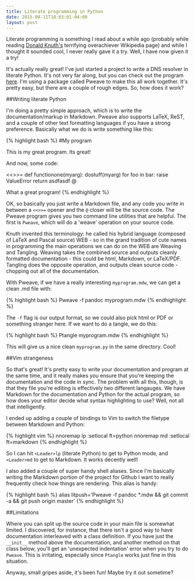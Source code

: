 ```yaml
---
title: Literate programming in Python
date: 2015-08-11T18:03:01-04:00
layout: post
---
```


Literate programming is something I read about a while ago (probably
while reading [Donald Knuth's](200~https://en.wikipedia.org/wiki/Donald_Knuth) 
terrifying overachiever Wikipedia page) and while I thought it sounded 
cool, I never really gave it a try. Well, I have now given it a try!

It's actually really great! I've just started a project to write a DNS
resolver in literate Python. It's not very far along, but you can check
out the program
[here](https://github.com/aliceriot/pyresolve/blob/master/pyresolve.md).
I'm using a package called Pweave to make this all work together. It's
pretty easy, but there are a couple of rough edges. So, how does it work?

##Writing literate Python

I'm doing a pretty simple approach, which is to write the
documentation/markup in Markdown. Pweave also supports LaTeX, ReST, and
a couple of other text formatting languages if you have a strong
preference. Basically what we do is write something like this:

{% highlight bash %}
#My program

This is my great program. Its great!

And now, some code:

<<>>=
def functionone(myarg):
    dostuff(myarg)
    for foo in bar:
        raise ValueError
    return asdfasdf
@

What a great program!
{% endhighlight %}

OK, so basically you just write a Markdown file, and any code you write in
between a `<<>>=` opener and the `@` closer will be the source code. The
Pweave program gives you two command line utilities that are helpful. The
first is `Pweave`, which will do a 'weave' operation on your source code. 

Knuth invented this terminology: he called his hybrid language (composed
of LaTeX and Pascal source) WEB - so in the grand tradition of cute names
in programming the main operations we can do on the WEB are Weaving and
Tangling. Weaving takes the combined source and outputs cleanly formatted
documentation - this could be html, Markdown, or LaTeX/PDF. Tangling does
the opposite operation, and outputs clean source code - chopping out all
of the documentation.

With Pweave, if we have a really interesting `myprogram.mdw`, we can get
a clean .md file with:

{% highlight bash %}
Pweave -f pandoc myprogram.mdw
{% endhighlight %}

The `-f` flag is our output format, so we could also pick html or PDF or
something stranger here. If we want to do a tangle, we do this:

{% highlight bash %}
Ptangle myprogram.mdw
{% endhighlight %}

This will give us a nice clean `myprogram.py` in the same directory. Cool!

##Vim strangeness

So that's great! It's pretty easy to write your documentation and program
at the same time, and it really makes you ensure that you're keeping the
documentation and the code in sync. The problem with all this, though, is
that they file you're editing is effectively two different langauges. We
have Markdown for the documentation and Python for the actual program, so
how does your editor decide what syntax highlighting to use? Well, not all
that intelligently.

I ended up adding a couple of bindings to Vim to switch the filetype
between Markdown and Python:

{% highlight vim %}
nnoremap <Leader>lp :setlocal ft=python<cr>
nnoremap <Leader>md :setlocal ft=markdown<cr>
{% endhighlight %}

So I can hit `<Leader>lp` (literate Python) to get to Python mode, and
`<Leader>md` to get to Markdown. It works decently well!

I also added a couple of super handy shell aliases. Since I'm basically
writing the Markdown portion of the project for Github I want to really
frequently check how things are rendering. This alias is handy:

{% highlight bash %}
alias litpush='Pweave -f pandoc *.mdw && git commit -a && git push origin master'
{% endhighlight %}



##Limitations

Where you can split up the source code in your main file is somewhat
limited. I discovered, for instance, that there isn't a good way to have
documentation interleaved with a class definition. If you
have just the `__init__` method above the documentation, and another
method on that class below, you'll get an 'unexpected indentation' error
when you try to do `Pweave`. This is irritating, especially since
`Ptangle` works just fine in this situation. 

Anyway, small gripes aside, it's been fun! Maybe try it out sometime?
